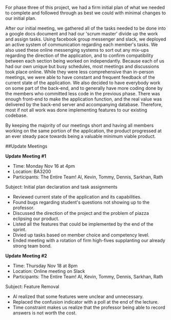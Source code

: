 

For phase three of this project, we had a firm initial plan of what we needed to complete and followed through as best we could with minimal changes to our initial plan.

After our initial meeting, we gathered all of the tasks needed to be done into a google docs document and had our 'scrum master' divide up the work and assign tasks. Using facebook group messenger and slack, we deployed an active system of communication regarding each member's tasks. We also used these online messenging systems to sort out any mix-ups regarding the direction of the application, and to confirm compatibility between each section being worked on independantly. Because each of us had our own unique but busy schedules, most meetings and discussions took place online. While they were less comprehensive than in-person meetings, we were able to have constant and frequent feedback of the current state of the application. We also decided to have everybody work on some part of the back-end, and to generally have more coding done by the members who committed less code in the previous phase. There was enough front-end to make the application function, and the real value was delivered by the back-end server and accompanying database. Therefore, most if not all work was done implementing features to our existing codebase.

By keeping the majority of our meetings short and having all members working on the same portion of the application, the product progressed at an ever steady pace towards being a valuable minimum viable product.

##Update Meetings

**Update Meeting #1**
* Time: Monday Nov 16 at 4pm
* Location: BA3200
* Participants: The Entire Team! Al, Kevin, Tommy, Dennis, Sarkhan, Rath

Subject: Initial plan declaration and task assignments
- Reviewed current state of the application and its capabilities.
- Found bugs regarding student's questions not showing up to the professor.
- Discussed the direction of the project and the problem of piazza eclipsing our product. 
- Listed all the features that could be implemented by the end of the sprint.
- Divied up tasks based on member choice and competency level.
- Ended meeting with a rotation of firm high-fives supplanting our already strong team bond.

**Update Meeting #2**
* Time: Thursday Nov 18 at 8pm
* Location: Online meeting on Slack
* Participants: The Entire Team! Al, Kevin, Tommy, Dennis, Sarkhan, Rath

Subject: Feature Removal 
- Al realized that some features were unclear and unnecessary.
- Replaced the confusion indicator with a poll at the end of the lecture.
- Time constraint makes us realize that the professor being able to record answers is not worth the cost.
